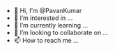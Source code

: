 - 👋 Hi, I’m @PavanKumar
- 👀 I’m interested in ...
- 🌱 I’m currently learning ...
- 💞️ I’m looking to collaborate on ...
- 📫 How to reach me ...

<!---
PavanKumar-Amrita/PavanKumar-Amrita is a ✨ special ✨ repository because its `README.md` (this file) appears on your GitHub profile.
You can click the Preview link to take a look at your changes.
--->
